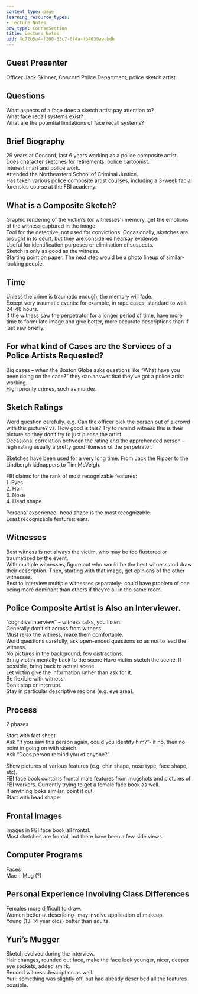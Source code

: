 ```yaml
---
content_type: page
learning_resource_types:
- Lecture Notes
ocw_type: CourseSection
title: Lecture Notes
uid: 4c72b5a4-f260-33c7-6f4a-fb4039aaabdb
---
```


Guest Presenter
---------------

Officer Jack Skinner, Concord Police Department, police sketch artist.

Questions
---------

What aspects of a face does a sketch artist pay attention to?  
What face recall systems exist?  
What are the potential limitations of face recall systems?

Brief Biography
---------------

29 years at Concord, last 6 years working as a police composite artist.  
Does character sketches for retirements, police cartoonist.  
Interest in art and police work.  
Attended the Northeastern School of Criminal Justice.  
Has taken various police composite artist courses, including a 3-week facial forensics course at the FBI academy.

What is a Composite Sketch?
---------------------------

Graphic rendering of the victim’s (or witnesses’) memory, get the emotions of the witness captured in the image.  
Tool for the detective, not used for convictions. Occasionally, sketches are brought in to court, but they are considered hearsay evidence.  
Useful for identification purposes or elimination of suspects.  
Sketch is only as good as the witness.  
Starting point on paper. The next step would be a photo lineup of similar-looking people.

Time
----

Unless the crime is traumatic enough, the memory will fade.  
Except very traumatic events: for example, in rape cases, standard to wait 24-48 hours.  
If the witness saw the perpetrator for a longer period of time, have more time to formulate image and give better, more accurate descriptions than if just saw briefly.

For what kind of Cases are the Services of a Police Artists Requested?
----------------------------------------------------------------------

Big cases – when the Boston Globe asks questions like “What have you been doing on the case?” they can answer that they’ve got a police artist working.  
High priority crimes, such as murder.

Sketch Ratings
--------------

Word question carefully. e.g. Can the officer pick the person out of a crowd with this picture? vs. How good is this? Try to remind witness this is their picture so they don’t try to just please the artist.  
Occasional correlation between the rating and the apprehended person – high rating usually a pretty good likeness of the perpetrator.

Sketches have been used for a very long time. From Jack the Ripper to the Lindbergh kidnappers to Tim McVeigh.

FBI claims for the rank of most recognizable features:  
1\. Eyes  
2\. Hair  
3\. Nose  
4\. Head shape

Personal experience- head shape is the most recognizable.  
Least recognizable features: ears.

Witnesses
---------

Best witness is not always the victim, who may be too flustered or traumatized by the event.  
With multiple witnesses, figure out who would be the best witness and draw their description. Then, starting with that image, get opinions of the other witnesses.  
Best to interview multiple witnesses separately- could have problem of one being more dominant than others if they’re all in the same room.

Police Composite Artist is Also an Interviewer.
-----------------------------------------------

“cognitive interview” – witness talks, you listen.  
Generally don’t sit across from witness.  
Must relax the witness, make them comfortable.  
Word questions carefully, ask open-ended questions so as not to lead the witness.  
No pictures in the background, few distractions.  
Bring victim mentally back to the scene Have victim sketch the scene. If possible, bring back to actual scene.  
Let victim give the information rather than ask for it.  
Be flexible with witness.  
Don’t stop or interrupt.  
Stay in particular descriptive regions (e.g. eye area).

Process
-------

2 phases

Start with fact sheet.  
Ask “If you saw this person again, could you identify him?”- if no, then no point in going on with sketch.  
Ask “Does person remind you of anyone?”

Show pictures of various features (e.g. chin shape, nose type, face shape, etc).  
FBI face book contains frontal male features from mugshots and pictures of FBI workers. Currently trying to get a female face book as well.  
If anything looks similar, point it out.  
Start with head shape.

Frontal Images
--------------

Images in FBI face book all frontal.  
Most sketches are frontal, but there have been a few side views.

Computer Programs
-----------------

Faces  
Mac-i-Mug (?)

Personal Experience Involving Class Differences
-----------------------------------------------

Females more difficult to draw.  
Women better at describing- may involve application of makeup.  
Young (13-14 year olds) better than adults.

Yuri’s Mugger
-------------

Sketch evolved during the interview.  
Hair changes, rounded out face, make the face look younger, nicer, deeper eye sockets, added smirk.  
Second witness description as well.  
Yuri: something was slightly off, but had already described all the features possible.